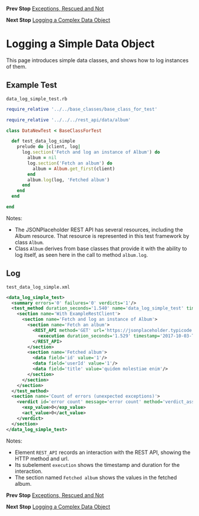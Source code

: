 <!--- GENERATED FILE, DO NOT EDIT --->
**Prev Stop** [Exceptions, Rescued and Not](./Exceptions.md)

**Next Stop** [Logging a Complex Data Object](./DataLogComplex.md)


# Logging a Simple Data Object

This page introduces simple data classes, and shows how to log instances of them.

## Example Test

<code>data_log_simple_test.rb</code>
```ruby
require_relative '../../base_classes/base_class_for_test'

require_relative '../../../rest_api/data/album'

class DataNewTest < BaseClassForTest

  def test_data_log_simple
    prelude do |client, log|
      log.section('Fetch and log an instance of Album') do
        album = nil
        log.section('Fetch an album') do
          album = Album.get_first(client)
        end
        album.log(log, 'Fetched album')
      end
    end
  end

end
```

Notes:

- The JSONPlaceholder REST API has several resources, including the Album resource.  That resource is represented in this test framework by class `Album`.
- Class `Album` derives from base classes that provide it with the ability to log itself, as seen here in the call to method `album.log`.

## Log

<code>test_data_log_simple.xml</code>
```xml
<data_log_simple_test>
  <summary errors='0' failures='0' verdicts='1'/>
  <test_method duration_seconds='1.540' name='data_log_simple_test' timestamp='2017-10-03-Tue-12.23.54.992'>
    <section name='With ExampleRestClient'>
      <section name='Fetch and log an instance of Album'>
        <section name='Fetch an album'>
          <REST_API method='GET' url='https://jsonplaceholder.typicode.com/albums'>
            <execution duration_seconds='1.529' timestamp='2017-10-03-Tue-12.23.54.997'/>
          </REST_API>
        </section>
        <section name='Fetched album'>
          <data field='id' value='1'/>
          <data field='userId' value='1'/>
          <data field='title' value='quidem molestiae enim'/>
        </section>
      </section>
    </section>
  </test_method>
  <section name='Count of errors (unexpected exceptions)'>
    <verdict id='error count' message='error count' method='verdict_assert_equal?' outcome='passed' volatile='true'>
      <exp_value>0</exp_value>
      <act_value>0</act_value>
    </verdict>
  </section>
</data_log_simple_test>
```

Notes:

- Element `REST_API` records an interaction with the REST API, showing the HTTP method and url.
- Its subelement `execution` shows the timestamp and duration for the interaction.
- The section named `Fetched album` shows the values in the fetched album.

**Prev Stop** [Exceptions, Rescued and Not](./Exceptions.md)

**Next Stop** [Logging a Complex Data Object](./DataLogComplex.md)

